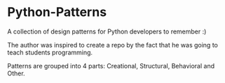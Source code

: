 # Python-Patterns

A collection of design patterns for Python developers to remember :)

The author was inspired to create a repo by the fact that he was going to teach students programming.

Patterns are grouped into 4 parts: Creational, Structural, Behavioral and Other.
